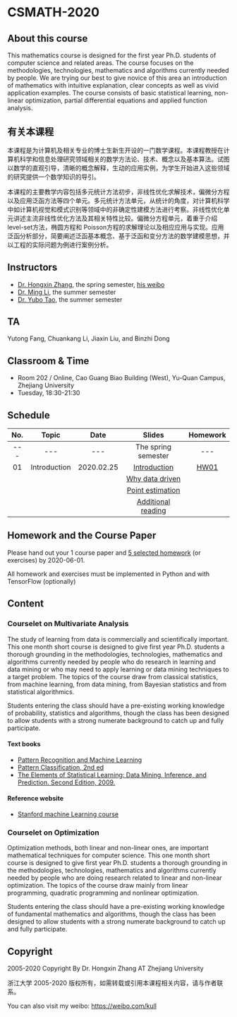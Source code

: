 # CSMATH-2020

## About this course
This mathematics course is designed for the first year Ph.D. students of computer science and related areas. The course focuses on the methodologies, technologies, mathematics and algorithms currently needed by people. We are trying our best to give novice of this area an introduction of mathematics with intuitive explanation, clear concepts as well as vivid application examples. The course consists of basic statistical learning, non-linear optimization, partial differential equations and applied function analysis.

## 有关本课程
本课程是为计算机及相关专业的博士生新生开设的一门数学课程。本课程教授在计算机科学和信息处理研究领域相关的数学方法论、技术、概念以及基本算法。试图以数学的直观引导，清晰的概念解释，生动的应用实例，为学生开始进入这些领域的研究提供一个数学知识的导引。

本课程的主要教学内容包括多元统计方法初步，非线性优化求解技术，偏微分方程以及应用泛函方法等四个单元。多元统计方法单元，从统计的角度，对计算机科学中如计算机视觉和模式识别等领域中的非确定性建模方法进行考察。非线性优化单元讲述主流非线性优化方法及其相关特性比较。偏微分方程单元，着重于介绍level-set方法，椭圆方程和 Poisson方程的求解理论以及相应应用与实现。应用泛函分析部分，简要阐述泛函基本概念、基于泛函和变分方法的数学建模思想，并以工程的实际问题为例进行案例分析。


## Instructors
+ [Dr. Hongxin Zhang](http://www.cad.zju.edu.cn/home/zhx/), the spring semester, [his weibo](https://weibo.com/kull/)
+ [Dr. Ming Li](http://www.cad.zju.edu.cn/liming), the summer semester 
+ [Dr. Yubo Tao](http://www.cad.zju.edu.cn/home/ybtao/), the summer semester

## TA
Yutong Fang, Chuankang Li, Jiaxin Liu, and Binzhi Dong

## Classroom & Time
+ Room 202 / Online, Cao Guang Biao Building (West), Yu-Quan Campus, Zhejiang University
+ Tuesday, 18:30-21:30

## Schedule
|  No. |   Topic             |     Date     |                  Slides                                   |   Homework              |
|:----:|:-------------------:|:------------:|:---------------------------------------------------------:|:-----------------------:|
| ---  |   ---               |  ---         |  The spring semester                                      |   ---                   |
|  01  |  Introduction       |  2020.02.25  |  [Introduction](pdf/csmath-00-introduction.pdf)           |   [HW01](hw/hw01.md)    |
|      |                     |              |  [Why data driven](pdf/csmath-01-data-driven-1.pdf)       |                         |
|      |                     |              |  [Point estimation](pdf/csmath-01-point_estimation.pdf)   |                         |
|      |                     |              |  [Additional reading](https://engineering.purdue.edu/kak/Trinity.pdf) |             |

## Homework and the Course Paper
Please hand out your 1 course paper and [5 selected homework](hw/README.md) (or exercises) by 2020-06-01. 

All homework and exercises must be implemented in Python and with TensorFlow (optionally) 

## Content

### Courselet on Multivariate Analysis
The study of learning from data is commercially and scientifically important. This one month short course is designed to give first year Ph.D. students a thorough grounding in the methodologies, technologies, mathematics and algorithms currently needed by people who do research in learning and data mining or who may need to apply learning or data mining techniques to a target problem. The topics of the course draw from classical statistics, from machine learning, from data mining, from Bayesian statistics and from statistical algorithmics.

Students entering the class should have a pre-existing working knowledge of probability, statistics and algorithms, though the class has been designed to allow students with a strong numerate background to catch up and fully participate.

#### Text books
+ [Pattern Recognition and Machine Learning](http://research.microsoft.com/en-us/um/people/cmbishop/prml/)
+ [Pattern Classification, 2nd ed](http://www.rii.ricoh.com/~stork/DHS.html)
+ [The Elements of Statistical Learning: Data Mining, Inference, and Prediction. Second Edition, 2009.](http://www-stat.stanford.edu/~tibs/ElemStatLearn/)

#### Reference website
+ [Stanford machine Learning course](http://www.stanford.edu/class/cs229/)


### Courselet on Optimization
Optimization methods, both linear and non-linear ones, are important mathematical techniques for computer science. This one month short course is designed to give first year Ph.D. students a thorough grounding in the methodologies, technologies, mathematics and algorithms currently needed by people who are doing research related to linear and non-linear optimization. The topics of the course draw mainly from linear programming, quadratic programming and nonlinear optimization.

Students entering the class should have a pre-existing working knowledge of fundamental mathematics and algorithms, though the class has been designed to allow students with a strong numerate background to catch up and fully participate.

## Copyright
2005-2020 Copyright By Dr. Hongxin Zhang AT Zhejiang University

浙江大学 2005-2020 版权所有，如需转载或引用本课程相关内容，请与作者联系。

You can also visit my weibo: https://weibo.com/kull
